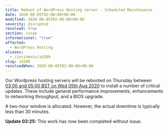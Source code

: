 ```yaml
---
title: Reboot of WordPress Hosting server - Scheduled Maintenance
date: 2020-08-05T02:00:00+00:00
modified: 2020-08-05T02:00:00+00:00
severity: disrupted
resolved: true
section: issue
informational: "true"
affected:
  - WordPress Hosting
aliases:
  - /incidents/id109
slug: id109
resolvedWhen: 2020-08-05T02:00:00+00:00
---
```


Our Wordpress hosting servers will be rebooted on Thursday between [03:00 and 05:00 BST on Wed 05th Aug 2020](https://www.timeanddate.com/worldclock/fixedtime.html?iso=20200805T02&ah=2) to install a number of critical updates. These include general performance improvements, enhancements to networking throughput, and a BIOS upgrade.

A two-hour window is allocated. However, the actual downtime is typically less than 30 minutes.

**Update 03:25:** This work has now been completed without issue.

